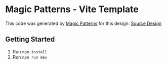 # Magic Patterns - Vite Template

This code was generated by [Magic Patterns](https://magicpatterns.com) for this design: [Source Design](https://www.magicpatterns.com/c/sfydrjxj4v426uuzzlq7ly)

## Getting Started

1. Run `npm install`
2. Run `npm run dev`

